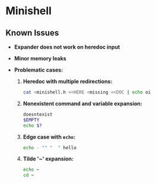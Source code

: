# Minishell

## Known Issues

- **Expander does not work on heredoc input**
- **Minor memory leaks**
- **Problematic cases:**

  1. **Heredoc with multiple redirections:**
     ```sh
     cat <minishell.h <<HERE <missing <<DOC | echo oi
     ```

  2. **Nonexistent command and variable expansion:**
     ```sh
     doesntexist
     $EMPTY
     echo $?
     ```

  3. **Edge case with `echo`:**
     ```sh
     echo - "" "  " hello
     ```
  4. **Tilde '~' expansion:**
      ```sh
      echo ~
      cd ~
      ```
